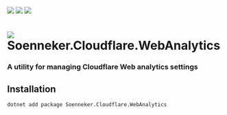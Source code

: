 ﻿[![](https://img.shields.io/nuget/v/soenneker.cloudflare.webanalytics.svg?style=for-the-badge)](https://www.nuget.org/packages/soenneker.cloudflare.webanalytics/)
[![](https://img.shields.io/github/actions/workflow/status/soenneker/soenneker.cloudflare.webanalytics/publish-package.yml?style=for-the-badge)](https://github.com/soenneker/soenneker.cloudflare.webanalytics/actions/workflows/publish-package.yml)
[![](https://img.shields.io/nuget/dt/soenneker.cloudflare.webanalytics.svg?style=for-the-badge)](https://www.nuget.org/packages/soenneker.cloudflare.webanalytics/)

# ![](https://user-images.githubusercontent.com/4441470/224455560-91ed3ee7-f510-4041-a8d2-3fc093025112.png) Soenneker.Cloudflare.WebAnalytics
### A utility for managing Cloudflare Web analytics settings

## Installation

```
dotnet add package Soenneker.Cloudflare.WebAnalytics
```
